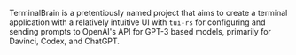 TerminalBrain is a pretentiously named project that aims to create a terminal application with a relatively intuitive UI with `tui-rs` for configuring and sending prompts to OpenAI's API for GPT-3 based models, primarily for Davinci, Codex, and ChatGPT.
